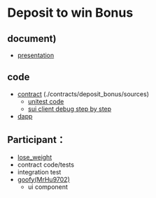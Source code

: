 # Deposit to win Bonus

## document)

- [presentation](./deposit-bonus-show-english.pdf)

## code

- [contract](./) (./contracts/deposit_bonus/sources)
  - [unitest code](./contracts/deposit_bonus/tests/deposit_bonus_tests.move)
  - [sui client debug step by step ](./contracts/deposit_bonus/log/client-devnet.md)
- [dapp](./webapp/react-app)

## Participant：

*   [lose_weight](https://www.github.com/nextuser/deposit-bonus)
  * contract code/tests
  * integration test
* [goofy(MrHu9702)](https://gitee.com/hu-gaofei/react-sui-app)
  * ui component

